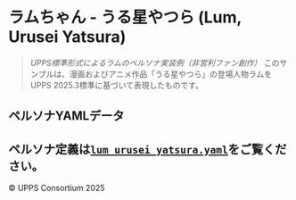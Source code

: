 # ラムちゃん - うる星やつら (Lum, Urusei Yatsura)
> *UPPS標準形式によるラムのペルソナ実装例（非営利ファン創作）*
このサンプルは、漫画およびアニメ作品「うる星やつら」の登場人物ラムをUPPS 2025.3標準に基づいて表現したものです。
## ペルソナYAMLデータ
ペルソナ定義は[`lum_urusei_yatsura.yaml`](./lum_urusei_yatsura.yaml)をご覧ください。
---
© UPPS Consortium 2025
